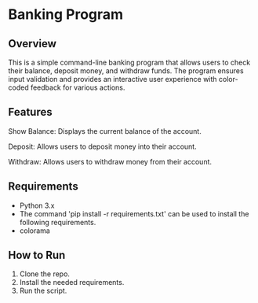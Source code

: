 # Banking Program


## Overview

This is a simple command-line banking program that allows users to check their balance, deposit money, and withdraw funds. The program ensures input validation and provides an interactive user experience with color-coded feedback for various actions.

## Features

Show Balance: Displays the current balance of the account.

Deposit: Allows users to deposit money into their account.

Withdraw: Allows users to withdraw money from their account.

## Requirements
* Python 3.x
* The command 'pip install -r requirements.txt' can be used to install the following requirements.
* colorama

## How to Run
1. Clone the repo.
2. Install the needed requirements.
3. Run the script.